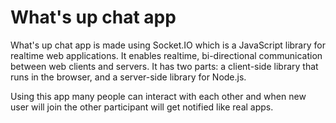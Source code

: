 # What's up chat app
What's up chat app is  made using Socket.IO which is a JavaScript library for realtime web applications. 
It enables realtime, bi-directional communication between web clients and servers. 
It has two parts: a client-side library that runs in the browser, and a server-side library for Node.js.

Using this app many people can interact with each other and when new user will join the other participant will get notified like real apps.
